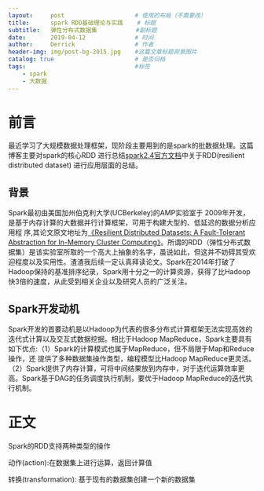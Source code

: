 ```yaml
---
layout:     post                    # 使用的布局（不需要改）
title:      spark RDD基础理论与实践    # 标题 
subtitle:   弹性分布式数据集           #副标题
date:       2019-04-12              # 时间
author:     Derrick                 # 作者
header-img: img/post-bg-2015.jpg    #这篇文章标题背景图片
catalog: true                       # 是否归档
tags:                               #标签
    - spark 
    - 大数据
---
```

# 前言
  最近学习了大规模数据处理框架，现阶段主要用到的是spark的批数据处理。这篇博客主要对spark的核心RDD
  进行总结[spark2.4官方文档](http://spark.apache.org/docs/latest)中关于RDD(resilient distributed dataset)
  进行应用层面的总结。
## 背景
  Spark最初由美国加州伯克利大学(UCBerkeley)的AMP实验室于 2009年开发，是基于内存计算的大数据并行计算框架，可用于构建大型的、低延迟的数据分析应用程   序,其论文原文地址为[《Resilient Distributed Datasets: A Fault-Tolerant Abstraction for In-Memory Cluster Computing》](https://www2.eecs.berkeley.edu/Pubs/TechRpts/2011/EECS-2011-82.pdf)。所谓的RDD（弹性分布式数据集）是该实验室所取的一个高大上抽象的名字，虽说如此，但这并不妨碍其受欢迎程度以及实用性。渣渣我后续一定认真拜读论文。Spark在2014年打破了Hadoop保持的基准排序纪录，Spark用十分之一的计算资源，获得了比Hadoop快3倍的速度，从此受到相关企业以及研究人员的广泛关注。
## Spark开发动机
  Spark开发的首要动机是以Hadoop为代表的很多分布式计算框架无法实现高效的迭代式计算以及交互式数据挖掘。相比于Hadoop MapReduce，Spark主要具有如下优点:（1）Spark的计算模式也属于MapReduce，但不局限于Map和Reduce操作，还 提供了多种数据集操作类型，编程模型比Hadoop MapReduce更灵活。（2）Spark提供了内存计算，可将中间结果放到内存中，对于迭代运算效率更高。Spark基于DAG的任务调度执行机制，要优于Hadoop MapReduce的迭代执行机制。
# 正文
  Spark的RDD支持两种类型的操作
  
  动作(action):在数据集上进行运算，返回计算值
  
  转换(transformation): 基于现有的数据集创建一个新的数据集
